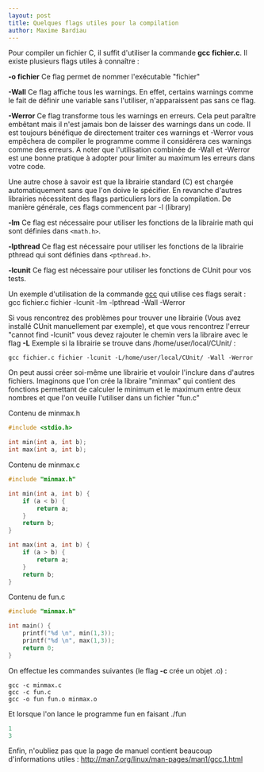```yaml
---
layout: post
title: Quelques flags utiles pour la compilation
author: Maxime Bardiau
---
```


Pour compiler un fichier C, il suffit d'utiliser la commande **gcc fichier.c**. Il existe plusieurs flags utiles à connaître :

**-o fichier**
Ce flag permet de nommer l'exécutable "fichier"

**-Wall**
Ce flag affiche tous les warnings. En effet, certains warnings comme le fait de définir une variable sans l'utiliser, n'apparaissent pas sans ce flag.

**-Werror**
Ce flag transforme tous les warnings en erreurs. Cela peut paraître embêtant mais il n'est jamais bon de laisser des warnings dans un code. Il est toujours bénéfique de directement traiter ces warnings et -Werror vous empêchera de compiler le programme comme il considérera ces warnings comme des erreurs. A noter que l'utilisation combinée de -Wall et -Werror est une bonne pratique à adopter pour limiter au maximum les erreurs dans votre code.

Une autre chose à savoir est que la librairie standard (C) est chargée automatiquement sans que l'on doive le spécifier. En revanche d'autres librairies nécessitent des flags particuliers lors de la compilation. De manière générale, ces flags commencent par -l (library)

**-lm**
Ce flag est nécessaire pour utiliser les fonctions de la librairie math qui sont définies dans `<math.h>`.

**-lpthread**
Ce flag est nécessaire pour utiliser les fonctions de la librairie pthread qui sont définies dans `<pthread.h>`.

**-lcunit**
Ce flag est nécessaire pour utiliser les fonctions de CUnit pour vos tests.

Un exemple d'utilisation de la commande [gcc](http://man7.org/linux/man-pages/man1/gcc.1.html) qui utilise ces flags serait :
gcc fichier.c fichier -lcunit -lm -lpthread -Wall -Werror

Si vous rencontrez des problèmes pour trouver une librairie (Vous avez installé CUnit manuellement par exemple), et que vous rencontrez l'erreur "cannot find -lcunit" vous devez rajouter le chemin vers la libraire avec le flag **-L**
Exemple si la librairie se trouve dans /home/user/local/CUnit/ :

```
gcc fichier.c fichier -lcunit -L/home/user/local/CUnit/ -Wall -Werror
```

On peut aussi créer soi-même une librairie et vouloir l'inclure dans d'autres fichiers. Imaginons que l'on crée la libraire "minmax" qui contient des fonctions permettant de calculer le minimum et le maximum entre deux nombres et que l'on veuille l'utiliser dans un fichier "fun.c"

Contenu de minmax.h

```c
#include <stdio.h>

int min(int a, int b);
int max(int a, int b);
```

Contenu de minmax.c

```c
#include "minmax.h"

int min(int a, int b) {
    if (a < b) {
        return a;
    }
    return b;
}

int max(int a, int b) {
    if (a > b) {
        return a;
    }
    return b;
}
```

Contenu de fun.c

```c
#include "minmax.h"

int main() {
    printf("%d \n", min(1,3));
    printf("%d \n", max(1,3));
    return 0;
}
```

On effectue les commandes suivantes (le flag **-c** crée un objet .o) :

```
gcc -c minmax.c
gcc -c fun.c
gcc -o fun fun.o minmax.o
```

Et lorsque l'on lance le programme fun en faisant ./fun

```c
1
3
```

Enfin, n'oubliez pas que la page de manuel contient beaucoup d'informations utiles : http://man7.org/linux/man-pages/man1/gcc.1.html